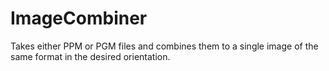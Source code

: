 # ImageCombiner

Takes either PPM or PGM files and combines them to a single image of the same format in the desired orientation.
